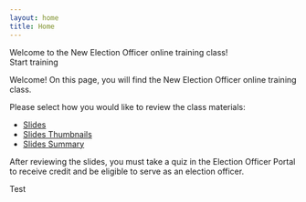 ```yaml
---
layout: home
title: Home
---
```


<div class="homepage-intro">
Welcome to the New Election Officer online training class!
</div>

<div class="homepage-button">
Start training
</div>

Welcome! On this page, you will find the New Election Officer online training class.

Please select how you would like to review the class materials:
* <a href="{{ site.github.url }}/slides/">Slides</a>
* <a href="{{ site.github.url }}/slides-thumbnails/">Slides Thumbnails</a>
* <a href="{{ site.github.url }}/slides-summary/">Slides Summary</a>

After reviewing the slides, you must take a quiz in the Election Officer Portal to receive credit and be eligible to serve as an election officer.

<div class="homepage-box">
    Test
</div>